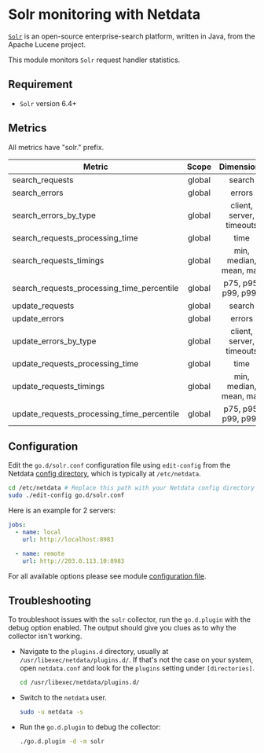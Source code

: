 <!--
title: "Solr monitoring with Netdata"
description: "Monitor the health and performance of Solr search servers with zero configuration, per-second metric granularity, and interactive visualizations."
custom_edit_url: "https://github.com/netdata/go.d.plugin/edit/master/modules/solr/README.md"
sidebar_label: "Solr"
learn_status: "Published"
learn_topic_type: "References"
learn_rel_path: "Integrations/Monitoring/Apps"
-->

# Solr monitoring with Netdata

[`Solr`](https://lucene.apache.org/solr/) is an open-source enterprise-search platform, written in Java, from the Apache
Lucene project.

This module monitors `Solr` request handler statistics.

## Requirement

- `Solr` version 6.4+

## Metrics

All metrics have "solr." prefix.

| Metric                                     | Scope  |        Dimensions        |    Units     |
|--------------------------------------------|:------:|:------------------------:|:------------:|
| search_requests                            | global |          search          |  requests/s  |
| search_errors                              | global |          errors          |   errors/s   |
| search_errors_by_type                      | global | client, server, timeouts |   errors/s   |
| search_requests_processing_time            | global |           time           | milliseconds |
| search_requests_timings                    | global |  min, median, mean, max  | milliseconds |
| search_requests_processing_time_percentile | global |   p75, p95, p99, p999    | milliseconds |
| update_requests                            | global |          search          |  requests/s  |
| update_errors                              | global |          errors          |   errors/s   |
| update_errors_by_type                      | global | client, server, timeouts |   errors/s   |
| update_requests_processing_time            | global |           time           | milliseconds |
| update_requests_timings                    | global |  min, median, mean, max  | milliseconds |
| update_requests_processing_time_percentile | global |   p75, p95, p99, p999    | milliseconds |

## Configuration

Edit the `go.d/solr.conf` configuration file using `edit-config` from the
Netdata [config directory](https://learn.netdata.cloud/docs/configure/nodes), which is typically at `/etc/netdata`.

```bash
cd /etc/netdata # Replace this path with your Netdata config directory
sudo ./edit-config go.d/solr.conf
```

Here is an example for 2 servers:

```yaml
jobs:
  - name: local
    url: http://localhost:8983

  - name: remote
    url: http://203.0.113.10:8983

```

For all available options please see
module [configuration file](https://github.com/netdata/go.d.plugin/blob/master/config/go.d/solr.conf).

## Troubleshooting

To troubleshoot issues with the `solr` collector, run the `go.d.plugin` with the debug option enabled. The output
should give you clues as to why the collector isn't working.

- Navigate to the `plugins.d` directory, usually at `/usr/libexec/netdata/plugins.d/`. If that's not the case on
  your system, open `netdata.conf` and look for the `plugins` setting under `[directories]`.

  ```bash
  cd /usr/libexec/netdata/plugins.d/
  ```

- Switch to the `netdata` user.

  ```bash
  sudo -u netdata -s
  ```

- Run the `go.d.plugin` to debug the collector:

  ```bash
  ./go.d.plugin -d -m solr
  ```
